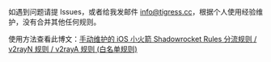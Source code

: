 如遇到问题请提 Issues，或者给我发邮件 <a href="mailto:info@tigress.cc">info@tigress.cc</a>，根据个人使用经验维护，没有合并其他任何规则。

使用方法查看此博文：[手动维护的 iOS 小火箭 Shadowrocket Rules 分流规则 / v2rayN 规则 / v2rayA 规则 (白名单规则)](https://tigress.cc/2024/03/31/shadowrocket-rules/)
